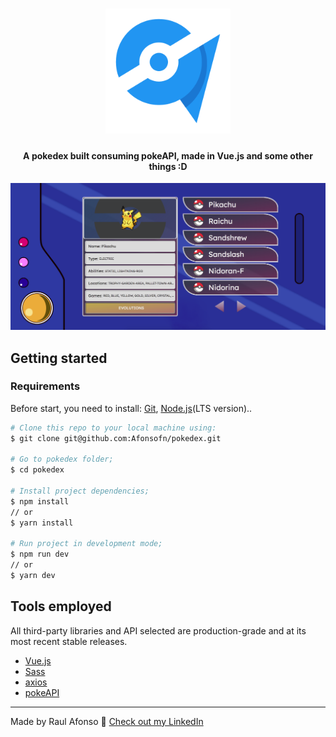 <h1 align="center">
  <img alt="pokedex" title="pokedex" src=".github/pokedex-logo.png" width="200px" />
</h1>

<h4 align="center">
  A pokedex built consuming pokeAPI, made in Vue.js and some other things :D
</h4>

<div align="center">
   <img src=".github/pokedex.png" width="600px">
</div>

## Getting started

### Requirements
Before start, you need to install:
[Git](https://git-scm.com), [Node.js](https://nodejs.org/en/)(LTS version)..

```bash
# Clone this repo to your local machine using:
$ git clone git@github.com:Afonsofn/pokedex.git

# Go to pokedex folder;
$ cd pokedex

# Install project dependencies;
$ npm install
// or
$ yarn install

# Run project in development mode;
$ npm run dev
// or
$ yarn dev

```

## Tools employed
All third-party libraries and API selected are production-grade and at its most recent stable releases.

* [Vue.js](https://reactjs.org/)
* [Sass](https://sass-lang.com/)
* [axios](https://axios-http.com/)      
* [pokeAPI](https://pokeapi.co/docs/v2)      


---

Made by Raul Afonso 👋 [Check out my LinkedIn](https://www.linkedin.com/in/afonsofn/)


